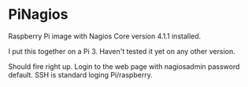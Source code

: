 # PiNagios
Raspberry Pi image with Nagios Core version 4.1.1 installed.

I put this together on a Pi 3. Haven't tested it yet on any other version.

Should fire right up. Login to the web page with nagiosadmin password default. SSH is standard loging Pi/raspberry.

